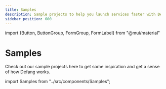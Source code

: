 ```yaml
---
title: Samples
description: Sample projects to help you launch services faster with Defang.
sidebar_position: 600
---
```


import {Button, ButtonGroup, FormGroup, FormLabel} from "@mui/material"

# Samples

Check out our sample projects here to get some inspiration and get a sense of how Defang works.

import Samples from "../src/components/Samples";

<Samples />
